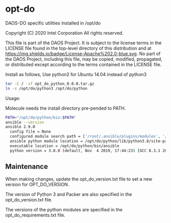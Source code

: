 # opt-do

DAOS-DO specific utilities installed in /opt/do

Copyright (C) 2020 Intel Corporation
All rights reserved.

This file is part of the DAOS Project. It is subject to the license terms
in the LICENSE file found in the top-level directory of this distribution
and at https://img.shields.io/badge/License-Apache%202.0-blue.svg.
No part of the DAOS Project, including this file, may be copied, modified,
propagated, or distributed except according to the terms contained in the
LICENSE file.


Install as follows, Use python2 for Ubuntu 14.04 instead of python3

~~~ bash
tar -C / -xf opt_do_python_0.0.0.tar.gz
ln -s /opt/do/python3 /opt/do/python
~~~

Usage:

Molecule needs the install directory pre-pended to PATH.

~~~ bash
PATH="/opt/do/python/bin:$PATH"
ansible --version
ansible 2.9.0
  config file = None
  configured module search path = ['/root/.ansible/plugins/modules', '/usr/share/ansible/plugins/modules']
  ansible python module location = /opt/do/python/lib/python3.8/site-packages/ansible
  executable location = /opt/do/python/bin/ansible
  python version = 3.8.0 (default, Nov  4 2019, 17:44:23) [GCC 8.3.1 20190223 (Red Hat 8.3.1-2)]
~~~

## Maintenance

When making changes, update the opt_do_version.txt file to set a new version
for OPT_DO_VERSION.

The version of Python 3 and Packer are also specified in the opt_do_version.txt
file.

The versions of the python modules are specified in the opt_do_requirements.txt
file.
